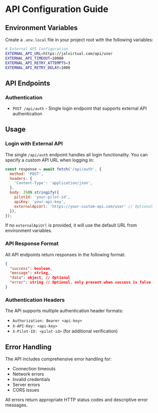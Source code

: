 # API Configuration Guide

## Environment Variables

Create a `.env.local` file in your project root with the following variables:

```bash
# External API Configuration
EXTERNAL_API_URL=https://jalvirtual.com/api/user
EXTERNAL_API_TIMEOUT=10000
EXTERNAL_API_RETRY_ATTEMPTS=3
EXTERNAL_API_RETRY_DELAY=1000
```

## API Endpoints

### Authentication
- `POST /api/auth` - Single login endpoint that supports external API authentication

## Usage

### Login with External API

The single `/api/auth` endpoint handles all login functionality. You can specify a custom API URL when logging in:

```javascript
const response = await fetch('/api/auth', {
  method: 'POST',
  headers: {
    'Content-Type': 'application/json',
  },
  body: JSON.stringify({
    pilotId: 'your-pilot-id',
    apiKey: 'your-api-key',
    externalApiUrl: 'https://your-custom-api.com/user' // Optional
  }),
});
```

If no `externalApiUrl` is provided, it will use the default URL from environment variables.

### API Response Format

All API endpoints return responses in the following format:

```json
{
  "success": boolean,
  "message": string,
  "data": object, // Optional
  "error": string // Optional, only present when success is false
}
```

### Authentication Headers

The API supports multiple authentication header formats:

- `Authorization: Bearer <api-key>`
- `X-API-Key: <api-key>`
- `X-Pilot-ID: <pilot-id>` (for additional verification)

## Error Handling

The API includes comprehensive error handling for:

- Connection timeouts
- Network errors
- Invalid credentials
- Server errors
- CORS issues

All errors return appropriate HTTP status codes and descriptive error messages.
